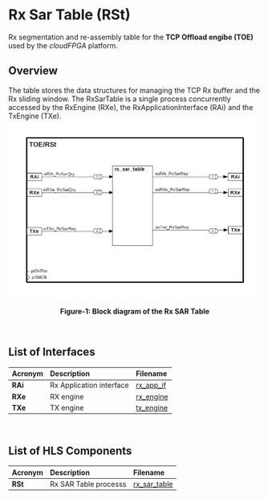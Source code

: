 # Rx Sar Table (RSt)
Rx segmentation and re-assembly table for the **TCP Offload engibe (TOE)** used by the *cloudFPGA* platform. 

## Overview
The table stores the data structures for managing the TCP Rx buffer and the Rx sliding window.
The RxSarTable is a single process concurrently accessed by the RxEngine (RXe), the RxApplicationInterface (RAi) and the TxEngine (TXe).
![Block diagram of the TOE/RSt](./images/Fig-TOE-RSt-Structure.bmp#center)
<p align="center"><b>Figure-1: Block diagram of the Rx SAR Table</b></p>
<br>

## List of Interfaces

| Acronym         | Description                                           | Filename
|:----------------|:------------------------------------------------------|:--------------
|  **RAi**        | Rx Application interface                              | [rx_app_if](../../SRA/LIB/SHELL/LIB/hls/toe/src/rx_app_if/rx_app_if.cpp)
|  **RXe**        | RX engine                                             | [rx_engine](../../SRA/LIB/SHELL/LIB/hls/toe/src/rx_engine/src/rx_engine.cpp)
|  **TXe**        | TX engine                                             | [tx_engine](../../SRA/LIB/SHELL/LIB/hls/toe/src/tx_engine/src/tx_engine.cpp)


<br>

## List of HLS Components

| Acronym         | Description                                           | Filename
|:----------------|:------------------------------------------------------|:--------------
| **RSt**         | Rx SAR Table processs                                 | [rx_sar_table](../../SRA/LIB/SHELL/LIB/hls/toe/src/rx_sar_table/rx_sar_table.cpp)

<br>
